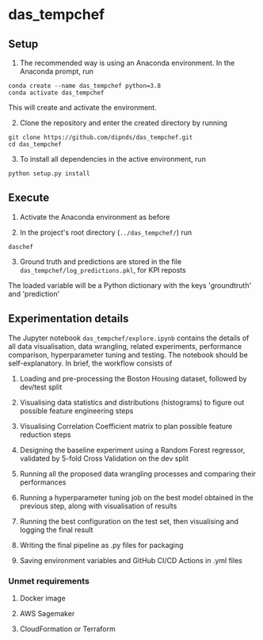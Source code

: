 # das_tempchef

## Setup

1. The recommended way is using an Anaconda environment. In the Anaconda prompt, run

```
conda create --name das_tempchef python=3.8
conda activate das_tempchef
```
This will create and activate the environment.

2. Clone the repository and enter the created directory by running

```
git clone https://github.com/dipnds/das_tempchef.git
cd das_tempchef
```

3. To install all dependencies in the active environment, run

```
python setup.py install
```


## Execute

1. Activate the Anaconda environment as before

2. In the project's root directory (```../das_tempchef/```) run

```
daschef
```

3. Ground truth and predictions are stored in the file ```das_tempchef/log_predictions.pkl```, for KPI reposts

The loaded variable will be a Python dictionary with the keys 'groundtruth' and 'prediction'


## Experimentation details

The Jupyter notebook ```das_tempchef/explore.ipynb``` contains the details of all data visualisation, data wrangling, related experiments, performance comparison, hyperparameter tuning and testing. The notebook should be self-explanatory. In brief, the workflow consists of

1. Loading and pre-processing the Boston Housing dataset, followed by dev/test split

2. Visualising data statistics and distributions (histograms) to figure out possible feature engineering steps

3. Visualising Correlation Coefficient matrix to plan possible feature reduction steps

4. Designing the baseline experiment using a Random Forest regressor, validated by 5-fold Cross Validation on the dev split

5. Running all the proposed data wrangling processes and comparing their performances

6. Running a hyperparameter tuning job on the best model obtained in the previous step, along with visualisation of results

7. Running the best configuration on the test set, then visualising and logging the final result

8. Writing the final pipeline as .py files for packaging

9. Saving environment variables and GitHub CI/CD Actions in .yml files


### Unmet requirements

1. Docker image

2. AWS Sagemaker

3. CloudFormation or Terraform
